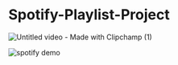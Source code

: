 # Spotify-Playlist-Project

![Untitled video - Made with Clipchamp (1)](https://github.com/user-attachments/assets/05b068e3-b625-4452-9652-2bd22768fae4)

![spotify demo](https://github.com/user-attachments/assets/faba11b5-a544-49e4-b358-27901e76b882)
